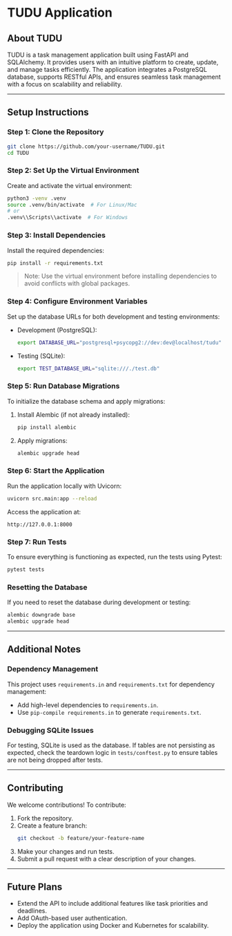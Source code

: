 # TUDU Application

## About TUDU

TUDU is a task management application built using FastAPI and SQLAlchemy. It provides users with an intuitive platform to create, update, and manage tasks efficiently. The application integrates a PostgreSQL database, supports RESTful APIs, and ensures seamless task management with a focus on scalability and reliability.

---

## Setup Instructions

### Step 1: Clone the Repository

```bash
git clone https://github.com/your-username/TUDU.git
cd TUDU
```

### Step 2: Set Up the Virtual Environment

Create and activate the virtual environment:

```bash
python3 -venv .venv
source .venv/bin/activate  # For Linux/Mac
# or
.venv\\Scripts\\activate  # For Windows
```

### Step 3: Install Dependencies

Install the required dependencies:

```bash
pip install -r requirements.txt
```

> Note: Use the virtual environment before installing dependencies to avoid conflicts with global packages.

### Step 4: Configure Environment Variables

Set up the database URLs for both development and testing environments:

- Development (PostgreSQL):
  ```bash
  export DATABASE_URL="postgresql+psycopg2://dev:dev@localhost/tudu"
  ```

- Testing (SQLite):
  ```bash
  export TEST_DATABASE_URL="sqlite:///./test.db"
  ```

### Step 5: Run Database Migrations

To initialize the database schema and apply migrations:

1. Install Alembic (if not already installed):
   ```bash
   pip install alembic
   ```

2. Apply migrations:
   ```bash
   alembic upgrade head
   ```

### Step 6: Start the Application

Run the application locally with Uvicorn:

```bash
uvicorn src.main:app --reload
```

Access the application at:

```
http://127.0.0.1:8000
```

### Step 7: Run Tests

To ensure everything is functioning as expected, run the tests using Pytest:

```bash
pytest tests
```

### Resetting the Database

If you need to reset the database during development or testing:

```bash
alembic downgrade base
alembic upgrade head
```

---

## Additional Notes

### Dependency Management

This project uses `requirements.in` and `requirements.txt` for dependency management:
- Add high-level dependencies to `requirements.in`.
- Use `pip-compile requirements.in` to generate `requirements.txt`.

### Debugging SQLite Issues

For testing, SQLite is used as the database. If tables are not persisting as expected, check the teardown logic in `tests/conftest.py` to ensure tables are not being dropped after tests.

---

## Contributing

We welcome contributions! To contribute:

1. Fork the repository.
2. Create a feature branch:
   ```bash
   git checkout -b feature/your-feature-name
   ```
3. Make your changes and run tests.
4. Submit a pull request with a clear description of your changes.

---

## Future Plans

- Extend the API to include additional features like task priorities and deadlines.
- Add OAuth-based user authentication.
- Deploy the application using Docker and Kubernetes for scalability.
